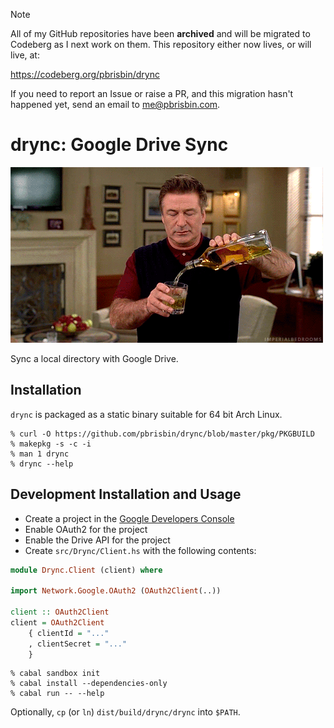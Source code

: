 > [!NOTE]
> All of my GitHub repositories have been **archived** and will be migrated to
> Codeberg as I next work on them. This repository either now lives, or will
> live, at:
>
> https://codeberg.org/pbrisbin/drync
>
> If you need to report an Issue or raise a PR, and this migration hasn't
> happened yet, send an email to me@pbrisbin.com.

# drync: Google Drive Sync

![drynk](images/boozetime.gif)

Sync a local directory with Google Drive.

## Installation

`drync` is packaged as a static binary suitable for 64 bit Arch Linux.

```
% curl -O https://github.com/pbrisbin/drync/blob/master/pkg/PKGBUILD
% makepkg -s -c -i
% man 1 drync
% drync --help
```

## Development Installation and Usage

- Create a project in the [Google Developers Console][console]
- Enable OAuth2 for the project
- Enable the Drive API for the project
- Create `src/Drync/Client.hs` with the following contents:

```hs
module Drync.Client (client) where

import Network.Google.OAuth2 (OAuth2Client(..))

client :: OAuth2Client
client = OAuth2Client
    { clientId = "..."
    , clientSecret = "..."
    }
```

[console]: https://console.developers.google.com

```
% cabal sandbox init
% cabal install --dependencies-only
% cabal run -- --help
```

Optionally, `cp` (or `ln`) `dist/build/drync/drync` into `$PATH`.
